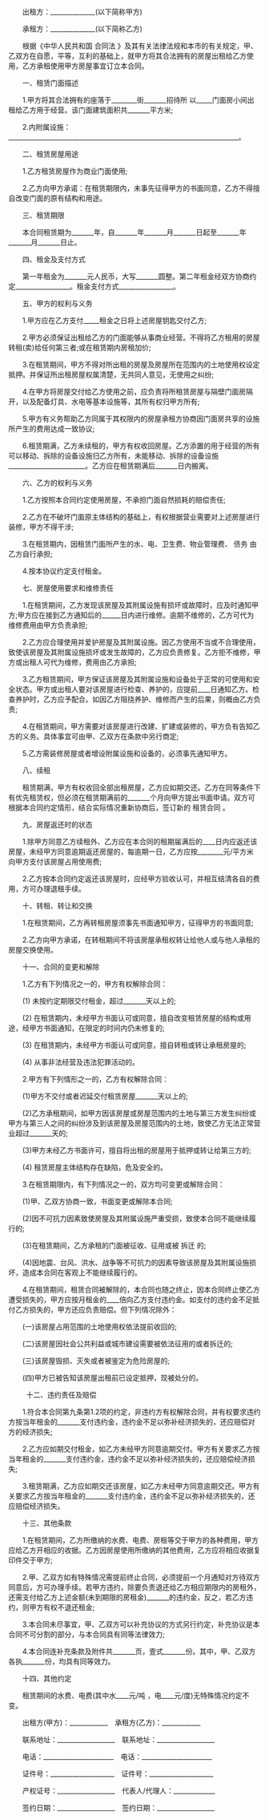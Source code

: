 
 


　　出租方：______________(以下简称甲方)


　　承租方：______________(以下简称乙方)


　　根据《中华人民共和国
合同法
》及其有关法律法规和本市的有关规定，甲、乙双方在自愿，平等，互利的基础上，就甲方将其合法拥有的房屋出租给乙方使用，乙方承租使用甲方房屋事宜订立本合同。


　　一、租赁门面描述


　　1.甲方将其合法拥有的座落于________街_______招待所 以_____门面房小间出租给乙方用于经营。该门面建筑面积共_______平方米;


　　2.内附属设施：________________________________________________________________________。


　　二、租赁房屋用途


　　1.乙方租赁房屋作为商业门面使用;


　　2.乙方向甲方承诺：在租赁期限内，未事先征得甲方的书面同意，乙方不得擅自改变门面的原有结构和用途。


　　三、租赁期限


　　本合同租赁期为_______年，自_______年_______月_______日起至_______年_______月_______日止。


　　四、租金及支付方式


　　第一年租金为_______元人民币，大写_______圆整。第二年租金经双方协商约定_________________。租金支付方式_________________。


　　五、甲方的权利与义务


　　1.甲方应在乙方支付_____租金之日将上述房屋钥匙交付乙方;


　　2.甲方必须保证出租给乙方的门面能够从事商业经营。不得将乙方租用的房屋转租(卖)给任何第三者;或在租赁期内房租加价;


　　3.在租赁期间，甲方不得对所出租的房屋及房屋所在范围内的土地使用权设定抵押。并保证所出租房屋权属清楚，无共同人意见，无使用之纠纷;


　　4.在甲方将房屋交付给乙方使用之前，应负责将所租赁房屋与隔壁门面房隔开，以及配备灯具、水电等基本设施等，其所有权归甲方所有;


　　5.甲方有义务帮助乙方同属于其权限内的房屋承租方协商因门面房共享的设施所产生的费用达成一致协议;


　　6.租赁期满，乙方未续租的，甲方有权收回房屋。乙方添置的用于经营的所有可以移动、拆除的设备设施归乙方所有，未能移动、拆除的设备设施________________________。乙方应在租赁期满后_______日内搬离。


　　六、乙方的权利与义务


　　1.乙方按照本合同约定使用房屋，不承担门面自然损耗的赔偿责任;


　　2.乙方在不破坏门面原主体结构的基础上，有权根据营业需要对上述房屋进行装修，甲方不得干涉;


　　3.在租赁期内，因租赁门面所产生的水、电、卫生费、物业管理费、
债务
由乙方自行承担;


　　4.按本协议约定支付租金。


　　七、房屋使用要求和维修责任


　　1.在租赁期间，乙方发现该房屋及其附属设施有损坏或故障时，应及时通知甲方;甲方应在接到乙方通知后的______日内进行维修。逾期不维修的，乙方可代为维修费用由甲方负责承担;


　　2.乙方应合理使用并爱护房屋及其附属设施。因乙方使用不当或不合理使用，致使该房屋及其附属设施损坏或发生故障的，乙方应负责修复。乙方拒不维修，甲方或出租人可代为维修，费用由乙方承担;


　　3.乙方租赁期间，甲方保证该房屋及其附属设施和设备处于正常的可使用和安全状态。甲方或出租人要对该房屋进行检查、养护的，应提前____日通知乙方。检查养护时，乙方应予配合。如因乙方阻挠养护、维修而产生的后果，则概由乙方负责;


　　4.在租赁期间，甲方需要对该房屋进行改建、扩建或装修的，甲方负有告知乙方的义务。具体事宜可由甲、乙双方在条款中另行商定;


　　5.乙方需装修房屋或者增设附属设施和设备的，必须事先通知甲方。


　　八、续租


　　租赁期满，甲方有权收回全部出租房屋，乙方应如期交还。乙方在同等条件下有优先租赁权，但必须在租赁期满前的_______个月向甲方提出书面申请。双方可根据本合同约定情形，结合实际情况重新协商后，签订新的
租赁合同
。


　　九、房屋返还时的状态


　　1.除甲方同意乙方续租外、乙方应在本合同的租期届满后的____日内应返还该房屋，未经甲方同意逾期返还房屋的，每逾期一日，乙方应按________元/平方米向甲方支付该房屋占用使用费;


　　2.乙方按本合同约定返还该房屋时，应经甲方验收认可，并相互结清各自的费用，方可办理退租手续。


　　十、转租、转让和交换


　　1.在租赁期间，乙方再转租房屋须事先书面通知甲方，征得甲方的书面同意;


　　2.乙方向甲方承诺，在转租期间不将该房屋承租权转让给他人或与他人承租的房屋交换使用。


　　十一、合同的变更和解除


　　1.乙方有下列情况之一的，甲方有权解除合同：


　　(1) 未按约定期限交付租金，超过_______天以上的;


　　(2) 在租赁期内，未经甲方书面认可或同意，擅自改变租赁房屋的结构或用途，经甲方书面通知，在限定的时间内仍未修复的;


　　(3) 在租赁期内，未经甲方书面认可或同意，擅自转租或转让承租房屋的;


　　(4) 从事非法经营及违法犯罪活动的。


　　2.甲方有下列情形之一的，乙方有权解除合同：


　　(1)甲方不交付或者迟延交付租赁房屋_______天以上的;


　　(2)乙方承租期间，如甲方因该房屋或房屋范围内的土地与第三方发生纠纷或甲方与第三人之间的纠纷涉及到该房屋及房屋范围内的土地，致使乙方无法正常营业超过_______天的;


　　(3)甲方未经乙方书面许可，擅自将出租的房屋用于抵押或转让给第三方的;


　　(4) 租赁房屋主体结构存在缺陷，危及安全的。


　　3.在租赁期限内，有下列情况之一的，双方均可变更或解除合同：


　　(1)甲、乙双方协商一致，书面变更或解除本合同;


　　(2)因不可抗力因素致使房屋及其附属设施严重受损，致使本合同不能继续履行的;


　　(3)在租赁期间，乙方承租的门面被征收、征用或被
拆迁
的;


　　(4)因地震、台风、洪水、战争等不可抗力的因素导致该房屋及其附属设施损坏，造成本合同在客观上不能继续履行的。


　　4.在租赁期间，租赁合同被解除的，本合同也随之终止，因本合同终止使乙方遭受损失的，甲方应按月租金的____倍向乙方支付违约金。如支付的违约金不足抵付乙方损失的，甲方还应负责赔偿。但下列情况除外：


　　(一)该房屋占用范围的土地使用权依法提前收回的;


　　(二)该房屋因社会公共利益或城市建设需要被依法征用的或者拆迁的;


　　(三)该房屋毁损、灭失或者被鉴定为危险房屋的;


　　(四)甲方已被告知该房屋出租前已设定抵押，现被处分的。


　
　
十二、违约责任及赔偿





　　1.符合本合同第九条第1.2项的约定，非违约方有权解除合同，并有权要求违约方按当年租金的_______支付违约金，违约金不足以弥补经济损失的，还应赔偿对方的经济损失;




　　2.乙方应如期交付租金，如乙方未经甲方同意逾期交付。甲方有关要求乙方按当年租金的_______支付违约金，违约金不足以弥补经济损失的，还应赔偿经济损失;




　　3.租赁期满，乙方应如期交还该房屋，如乙方未经甲方同意逾期交还。甲方有关要求乙方按当年租金的_______支付违约金，违约金不足以弥补经济损失的，还应赔偿经济损失。



　　十三、其他条款


　　1.在租赁期间，乙方所缴纳的水费、电费、房租等交于甲方的各种费用，甲方应给乙方开相应的收据。乙方因房屋使用所缴纳的其他费用，乙方应将相应收据复印件交于甲方;


　　2.甲、乙双方如有特殊情况需提前终止合同，必须提前一个月通知对方待双方同意后，方可办理手续。若甲方违约，除要负责退还给乙方相应期限内的房租外，还需支付给乙方上述金额(未到期限的房租金)_______的违约金，反之，若乙方违约，则甲方有权不退还租金;


　　3.本合同未尽事宜，甲、乙双方可以补充协议的方式另行约定，补充协议是本合同不可分割的部分，与本合同具有同等法律效力;


　　4.本合同连补充条款及附件共_______页，壹式_______份。其中，甲、乙双方各执_______份，均具有同等效力。


　　十四、其他约定


　　租赁期间的水费、电费(其中水____元/吨 ，电____元/度)无特殊情况约定不变。


　　出租方(甲方)：____________　承租方(乙方)：____________


　　联系地址：__________________　联系地址：__________________


　　电话：______________________　电话：______________________


　　证件号：____________________　证件号：____________________


　　产权证号：__________________　代表人/代理人：_____________


　　签约日期：__________________　签约日期：__________________




 


 

 
 
 
 
 
  


  
 

  


  


  
 
 
 
 

